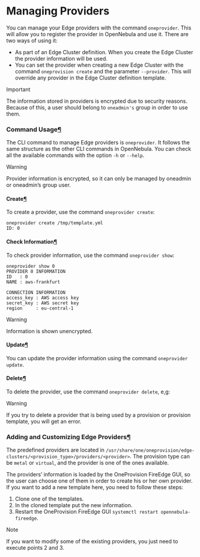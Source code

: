 # Managing Providers

You can manage your Edge providers with the command `oneprovider`. This will allow you to register the provider in OpenNebula and use it. There are two ways of using it:

* As part of an Edge Cluster definition. When you create the Edge Cluster the provider information will be used.
* You can set the provider when creating a new Edge Cluster with the command `oneprovision create` and the parameter `--provider`. This will override any provider in the Edge Cluster definition template.

Important

The information stored in providers is encrypted due to security reasons. Because of this, a user should belong to `oneadmin's` group in order to use them.

### Command Usage[¶](broken-reference)

The CLI command to manage Edge providers is `oneprovider`. It follows the same structure as the other CLI commands in OpenNebula. You can check all the available commands with the option `-h` or `--help`.

Warning

Provider information is encrypted, so it can only be managed by oneadmin or oneadmin’s group user.

#### Create[¶](broken-reference)

To create a provider, use the command `oneprovider create`:

```
oneprovider create /tmp/template.yml
ID: 0
```

#### Check Information[¶](broken-reference)

To check provider information, use the command `oneprovider show`:

```
oneprovider show 0
PROVIDER 0 INFORMATION
ID   : 0
NAME : aws-frankfurt

CONNECTION INFORMATION
access_key : AWS access key
secret_key : AWS secret key
region     : eu-central-1
```

Warning

Information is shown unencrypted.

#### Update[¶](broken-reference)

You can update the provider information using the command `oneprovider update`.

#### Delete[¶](broken-reference)

To delete the provider, use the command `oneprovider delete`, e,g:

Warning

If you try to delete a provider that is being used by a provision or provision template, you will get an error.

### Adding and Customizing Edge Providers[¶](broken-reference)

The predefined providers are located in `/usr/share/one/oneprovision/edge-clusters/<provision_type>/providers/<provider>`. The provision type can be `metal` or `virtual`, and the provider is one of the ones available.

The providers’ information is loaded by the OneProvision FireEdge GUI, so the user can choose one of them in order to create his or her own provider. If you want to add a new template here, you need to follow these steps:

1. Clone one of the templates.
2. In the cloned template put the new information.
3. Restart the OneProvision FireEdge GUI `systemctl restart opennebula-fireedge`.

Note

If you want to modify some of the existing providers, you just need to execute points 2 and 3.
